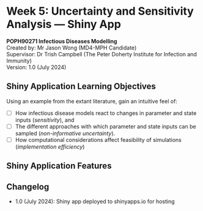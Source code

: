 # Week 5: Uncertainty and Sensitivity Analysis — Shiny App
**POPH90271 Infectious Diseases Modelling** \
Created by: Mr Jason Wong (MD4-MPH Candidate) \
Supervisor: Dr Trish Campbell (The Peter Doherty Institute for Infection and Immunity) \
Version: 1.0 (July 2024)

## Shiny Application Learning Objectives
Using an example from the extant literature, gain an intuitive feel of:
- [ ] How infectious disease models react to changes in parameter and state inputs (*sensitivity*), and
- [ ] The different approaches with which parameter and state inputs can be sampled (*non-informative uncertainty*).
- [ ] How computational considerations affect feasibility of simulations (*implementation efficiency*)

## Shiny Application Features

## Changelog
- 1.0 (July 2024): Shiny app deployed to shinyapps.io for hosting